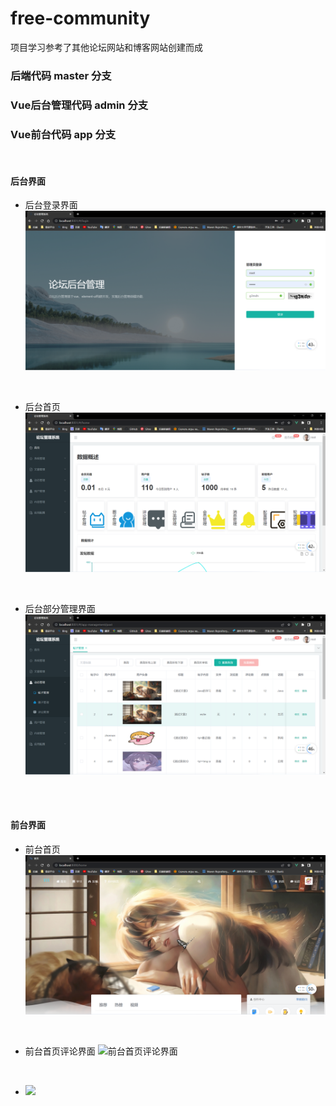 # free-community

项目学习参考了其他论坛网站和博客网站创建而成

### 后端代码 master 分支

### Vue后台管理代码 admin 分支

### Vue前台代码 app 分支

<br/>

#### 后台界面

+ 后台登录界面
  ![后台登录界面](.\图片文件\图片\后台登录界面.png)  

<br>

+ 后台首页
  ![后台首页](.\图片文件\图片\后台首页.png) 

<br>

+ 后台部分管理界面
  ![后台部分管理界面](.\图片文件\图片\后台部分管理界面.png)

<br>
<br>

#### 前台界面   
+ 前台首页
![前台首页](.\图片文件\图片\前台首页.png)

<br>

+ 前台首页评论界面
  ![前台首页评论界面](.\图片文件\图片\前台首页评论界面.png)

<br>

+ 
  ![](.\图片文件\图片\.png)

<br>